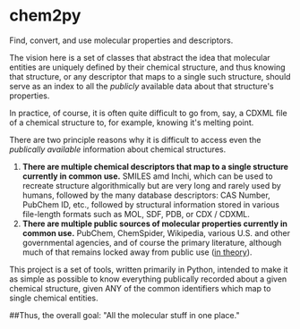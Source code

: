 # chem2py
Find, convert, and use molecular properties and descriptors.

The vision here is a set of classes that abstract the idea that molecular entities are uniquely defined by their chemical structure, and thus knowing that structure, or any descriptor that maps to a single such structure, should serve as an index to all the *publicly* available data about that structure's properties. 

In practice, of course, it is often quite difficult to go from, say, a CDXML file of a chemical structure to, for example, knowing it's melting point. 

There are two principle reasons why it is difficult to access even the *publically available* information about chemical structures.

1. **There are multiple chemical descriptors that map to a single structure currently in common use.**
    SMILES amd Inchi, which can be used to recreate structure algorithmically but are very long and rarely used by humans,
    followed by the many database descriptors: CAS Number, PubChem ID, etc.,
    followed by structural information stored in various file-length formats such as MOL, SDF, PDB, or CDX / CDXML.
2. **There are multiple public sources of molecular properties currently in common use.**
    PubChem, ChemSpider, Wikipedia, various U.S. and other governmental agencies, and of course the primary literature, although much of that remains locked away from public use ([in theory](sci-hub.se)).

This project is a set of tools, written primarily in Python, intended to make it as simple as possible to know everything publically recorded about a given chemical structure, given ANY of the common identifiers which map to single chemical entities. 

##Thus, the overall goal: "All the molecular stuff in one place."
